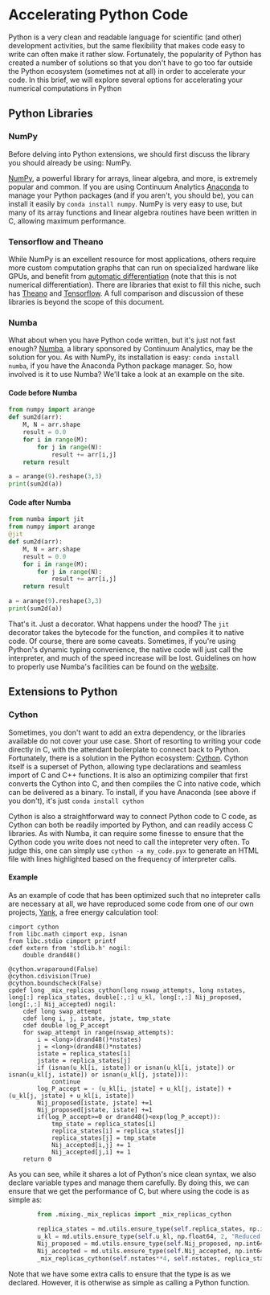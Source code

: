 # Accelerating Python Code

Python is a very clean and readable language for scientific (and other) development activities, but the same flexibility that makes code easy to write can often make it rather slow. Fortunately, the popularity of Python has created a number of solutions so that you don't have to go too far outside the Python ecosystem (sometimes not at all) in order to accelerate your code. In this brief, we will explore several options for accelerating your numerical computations in Python

## Python Libraries

### NumPy
Before delving into Python extensions, we should first discuss the library you should already be using: NumPy.

[NumPy](http://www.numpy.org/), a powerful library for arrays, linear algebra, and more, is extremely popular and common. If you are using Continuum Analytics [Anaconda](https://www.continuum.io/downloads) to manage your Python packages (and if you aren't, you should be), you can install it easily by `conda install numpy`. NumPy is very easy to use, but many of its array functions and linear algebra routines have been written in C, allowing maximum performance. 

### Tensorflow and Theano
While NumPy is an excellent resource for most applications, others require more custom computation graphs that can run on specialized hardware like GPUs, and benefit from [automatic differentiation](https://en.wikipedia.org/wiki/Automatic_differentiation) (note that this is not numerical differentiation). There are libraries that exist to fill this niche, such has [Theano](http://deeplearning.net/software/theano/) and [Tensorflow](https://www.tensorflow.org/). A full comparison and discussion of these libraries is beyond the scope of this document.

### Numba

What about when you have Python code written, but it's just not fast enough? [Numba](http://numba.pydata.org/), a library sponsored by Continuum Analytics, may be the solution for you. As with NumPy, its installation is easy: `conda install numba`, if you have the Anaconda Python package manager. So, how involved is it to use Numba? We'll take a look at an example on the site.

#### Code before Numba
```python
from numpy import arange
def sum2d(arr):
    M, N = arr.shape
    result = 0.0
    for i in range(M):
        for j in range(N):
            result += arr[i,j]
    return result

a = arange(9).reshape(3,3)
print(sum2d(a))
```

#### Code after Numba
```python
from numba import jit
from numpy import arange
@jit
def sum2d(arr):
    M, N = arr.shape
    result = 0.0
    for i in range(M):
        for j in range(N):
            result += arr[i,j]
    return result

a = arange(9).reshape(3,3)
print(sum2d(a))
```


That's it. Just a decorator. What happens under the hood? The `jit` decorator takes the bytecode for the function, and compiles it to native code. Of course, there are some caveats. Sometimes, if you're using Python's dynamic typing convenience, the native code will just call the interpreter, and much of the speed increase will be lost. Guidelines on how to properly use Numba's facilities can be found on the [website](http://numba.pydata.org/).


## Extensions to Python

### Cython

Sometimes, you don't want to add an extra dependency, or the libraries available do not cover your use case. Short of resorting to writing your code directly in C, with the attendant boilerplate to connect back to Python. Fortunately, there is a solution in the Python ecosystem: [Cython](http://cython.org/). Cython itself is a superset of Python, allowing type declarations and seamless import of C and C++ functions. It is also an optimizing compiler that first converts the Cython into C, and then compiles the C into native code, which can be delivered as a binary. To install, if you have Anaconda (see above if you don't), it's just `conda install cython`

Cython is also a straightforward way to connect Python code to C code, as Cython can both be readily imported by Python, and can readily access C libraries. As with Numba, it can require some finesse to ensure that the Cython code you write does not need to call the intepreter very often. To judge this, one can simply use `cython -a my_code.pyx` to generate an HTML file with lines highlighted based on the frequency of interpreter calls.

#### Example
As an example of code that has been optimized such that no intepreter calls are necessary at all, we have reproduced some code from one of our own projects, [Yank](https://github.com/choderalab/yank), a free energy calculation tool:

```cython
cimport cython
from libc.math cimport exp, isnan
from libc.stdio cimport printf
cdef extern from 'stdlib.h' nogil:
    double drand48()

@cython.wraparound(False)
@cython.cdivision(True)
@cython.boundscheck(False)
cpdef long _mix_replicas_cython(long nswap_attempts, long nstates, long[:] replica_states, double[:,:] u_kl, long[:,:] Nij_proposed, long[:,:] Nij_accepted) nogil:
    cdef long swap_attempt
    cdef long i, j, istate, jstate, tmp_state
    cdef double log_P_accept
    for swap_attempt in range(nswap_attempts):
        i = <long>(drand48()*nstates)
        j = <long>(drand48()*nstates)
        istate = replica_states[i]
        jstate = replica_states[j]
        if (isnan(u_kl[i, istate]) or isnan(u_kl[i, jstate]) or isnan(u_kl[j, istate]) or isnan(u_kl[j, jstate])):
            continue
        log_P_accept = - (u_kl[i, jstate] + u_kl[j, istate]) + (u_kl[j, jstate] + u_kl[i, istate])
        Nij_proposed[istate, jstate] +=1
        Nij_proposed[jstate, istate] +=1
        if(log_P_accept>=0 or drand48()<exp(log_P_accept)):            
            tmp_state = replica_states[i]
            replica_states[i] = replica_states[j]
            replica_states[j] = tmp_state
            Nij_accepted[i,j] += 1
            Nij_accepted[j,i] += 1
    return 0
```

As you can see, while it shares a lot of Python's nice clean syntax, we also declare variable types and manage them carefully. By doing this, we can ensure that we get the performance of C, but where using the code is as simple as:
```python
        from .mixing._mix_replicas import _mix_replicas_cython

        replica_states = md.utils.ensure_type(self.replica_states, np.int64, 1, "Replica States")
        u_kl = md.utils.ensure_type(self.u_kl, np.float64, 2, "Reduced Potentials")
        Nij_proposed = md.utils.ensure_type(self.Nij_proposed, np.int64, 2, "Nij Proposed")
        Nij_accepted = md.utils.ensure_type(self.Nij_accepted, np.int64, 2, "Nij accepted")
        _mix_replicas_cython(self.nstates**4, self.nstates, replica_states, u_kl, Nij_proposed, Nij_accepted)
```

Note that we have some extra calls to ensure that the type is as we declared. However, it is otherwise as simple as calling a Python function.


